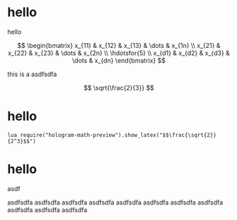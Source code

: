 # hello 
hello 

$$
\begin{bmatrix}
    x_{11}       & x_{12} & x_{13} & \dots & x_{1n} \\
    x_{21}       & x_{22} & x_{23} & \dots & x_{2n} \\
    \hdotsfor{5} \\
    x_{d1}       & x_{d2} & x_{d3} & \dots & x_{dn}
\end{bmatrix}
$$

this is a asdfsdfa

$$
\sqrt{\frac{2}{3}}
$$



# hello 

`lua require("hologram-math-preview").show_latex("$$\frac{\sqrt{2}}{2^3}$$")`


# hello 

asdf

asdfsdfa
asdfsdfa
asdfsdfa
asdfsdfa
asdfsdfa
asdfsdfa
asdfsdfa
asdfsdfa
asdfsdfa
asdfsdfa
asdfsdfa
